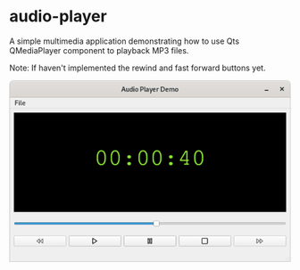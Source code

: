 # audio-player
A simple multimedia application demonstrating how to use Qts QMediaPlayer component to playback MP3 files.

Note: If haven't implemented the rewind and fast forward buttons yet.

![audio-player](../docs/screenshots/audio-player-001.png)
